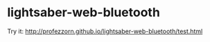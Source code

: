 # lightsaber-web-bluetooth

Try it: http://profezzorn.github.io/lightsaber-web-bluetooth/test.html


